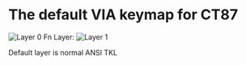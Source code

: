 # The default VIA keymap for CT87

![Layer 0](https://i.imgur.com/k8rck3Q.png)
Fn Layer:
![Layer 1](https://i.imgur.com/QwdcBQO.png)

Default layer is normal ANSI TKL
